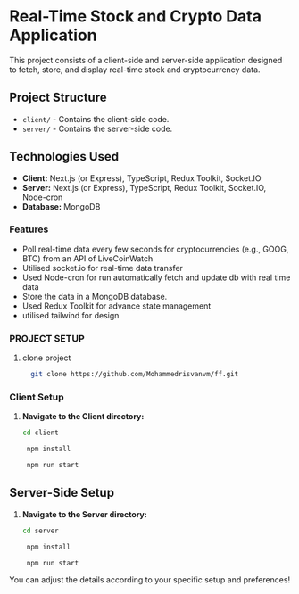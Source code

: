 # Real-Time Stock and Crypto Data Application

This project consists of a client-side and server-side application designed to fetch, store, and display real-time stock and cryptocurrency data.

## Project Structure

- `client/` - Contains the client-side code.
- `server/` - Contains the server-side code.

## Technologies Used

- **Client:** Next.js (or Express), TypeScript, Redux Toolkit, Socket.IO
- **Server:** Next.js (or Express), TypeScript, Redux Toolkit, Socket.IO, Node-cron
- **Database:** MongoDB

### Features

- Poll real-time data every few seconds for cryptocurrencies (e.g., GOOG, BTC) from an API of LiveCoinWatch
- Utilised socket.io for real-time data transfer
- Used Node-cron for run automatically fetch and update db with real time data
- Store the data in a MongoDB database.
- Used Redux Toolkit for advance state management
- utilised tailwind for design

### PROJECT SETUP

1. clone project
   ```bash
     git clone https://github.com/Mohammedrisvanvm/ff.git
   ```

### Client Setup

1. **Navigate to the Client directory:**

   ```bash
   cd client
   ```

   ```bash
    npm install
   ```

   ```bash
    npm run start
   ```

## Server-Side Setup

1. **Navigate to the Server directory:**

   ```bash
   cd server
   ```

   ```bash
    npm install
   ```

   ```bash
    npm run start
   ```

You can adjust the details according to your specific setup and preferences!
